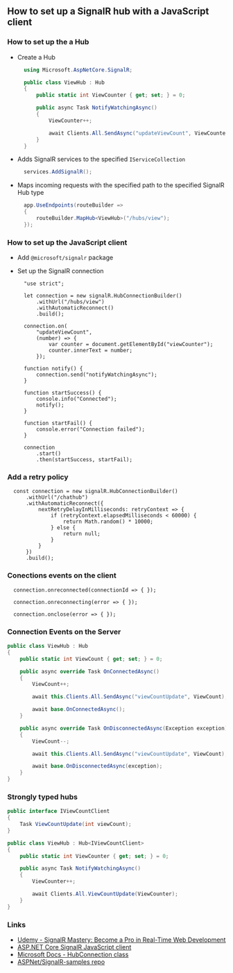 ## How to set up a SignalR hub with a JavaScript client

### How to set up the a Hub
- Create a Hub
  ```C#
    using Microsoft.AspNetCore.SignalR;

    public class ViewHub : Hub
    {
        public static int ViewCounter { get; set; } = 0;

        public async Task NotifyWatchingAsync()
        {
            ViewCounter++;

            await Clients.All.SendAsync("updateViewCount", ViewCounter);
        }
    }
  ```

- Adds SignalR services to the specified `IServiceCollection`
  ```C#
    services.AddSignalR();
  ```

- Maps incoming requests with the specified path to the specified SignalR Hub type
  ```C#
    app.UseEndpoints(routeBuilder =>
    {
        routeBuilder.MapHub<ViewHub>("/hubs/view");
    });
  ```

### How to set up the JavaScript client
- Add `@microsoft/signalr` package

- Set up the SignalR connection
  ```JS
    "use strict";

    let connection = new signalR.HubConnectionBuilder()
        .withUrl("/hubs/view")
        .withAutomaticReconnect()
        .build();

    connection.on(
        "updateViewCount",
        (number) => {
            var counter = document.getElementById("viewCounter");
            counter.innerText = number;
        });

    function notify() {
        connection.send("notifyWatchingAsync");
    }

    function startSuccess() {
        console.info("Connected");
        notify();
    }

    function startFail() {
        console.error("Connection failed");
    }

    connection
        .start()
        .then(startSuccess, startFail);
  ```

### Add a retry policy
```JS
  const connection = new signalR.HubConnectionBuilder()
      .withUrl("/chathub")
      .withAutomaticReconnect({
          nextRetryDelayInMilliseconds: retryContext => {
              if (retryContext.elapsedMilliseconds < 60000) {
                  return Math.random() * 10000;
              } else {
                  return null;
              }
          }
      })
      .build();
```

### Conections events on the client
```JS
  connection.onreconnected(connectionId => { });

  connection.onreconnecting(error => { });

  connection.onclose(error => { });
```

### Connection Events on the Server
```C#
public class ViewHub : Hub
{
    public static int ViewCount { get; set; } = 0;

    public async override Task OnConnectedAsync()
    {
        ViewCount++;

        await this.Clients.All.SendAsync("viewCountUpdate", ViewCount);

        await base.OnConnectedAsync();
    }

    public async override Task OnDisconnectedAsync(Exception exception)
    {
        ViewCount--;

        await this.Clients.All.SendAsync("viewCountUpdate", ViewCount);

        await base.OnDisconnectedAsync(exception);
    }
}
```

### Strongly typed hubs
```C#
public interface IViewCountClient
{
    Task ViewCountUpdate(int viewCount);
}

public class ViewHub : Hub<IViewCountClient>
{
    public static int ViewCounter { get; set; } = 0;

    public async Task NotifyWatchingAsync()
    {
        ViewCounter++;

        await Clients.All.ViewCountUpdate(ViewCounter);
    }
}
```

### Links
- [Udemy - SignalR Mastery: Become a Pro in Real-Time Web Development](https://www.udemy.com/course/signalr-mastery/)
- [ASP.NET Core SignalR JavaScript client](https://docs.microsoft.com/en-us/aspnet/core/signalr/javascript-client)
- [Microsoft Docs - HubConnection class](https://docs.microsoft.com/en-us/javascript/api/@microsoft/signalr/hubconnection?view=signalr-js-latest)
- [ASPNet/SignalR-samples repo](https://github.com/aspnet/SignalR-samples)